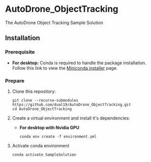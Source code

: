 # AutoDrone_ObjectTracking
The AutoDrone Object Tracking Sample Solution
## Installation
### Prerequisite
* __For desktop:__ Conda is required to handle the package installation. Follow this link to view the [Miniconda installer](https://docs.conda.io/en/latest/miniconda.html) page. 

### Prepare
1. Clone this repository:
    ```
    git clone --recurse-submodules https://github.com/dual19/AutoDrone_ObjectTracking.git
    cd AutoDrone_ObjectTracking
    ```
    
2. Create a virtual environment and install it's dependencies:
    * __For desktop with Nvidia GPU__
      ```
      conda env create -f environment.yml     
      ```
3. Activate conda environment
    ```
    conda activate SampleSolution
    ```
